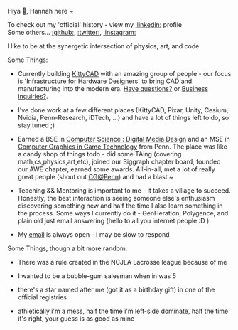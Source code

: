 Hiya 👋, Hannah here ~

To check out my 'official' history - view my [:linkedin:](https://linkedin.com/in/hannah-bollar) profile<br/>
Some others... [:github:](https://github.com/hanbollar), [:twitter:](https://twitter.com/hanbollar), [:instagram:](https://instagram.com/hanbollar)

I like to be at the synergetic intersection of physics, art, and code

Some Things:

- Currently building [KittyCAD](https://kittycad.io) with an amazing group of people - our focus is 'Infrastructure for Hardware Designers' to bring CAD and manufacturing into the modern era. [Have questions?](kittycad@hannahbollar.com) or [Business inquiries?](mailto:hannah@kittycad.io).

- I've done work at a few different places (KittyCAD, Pixar, Unity, Cesium, Nvidia, Penn-Research, iDTech, ...) and have a lot of things left to do, so stay tuned ;)

- Earned a BSE in [Computer Science : Digital Media Design](https://catalog.upenn.edu/undergraduate/programs/digital-media-design-bse/) and an MSE in [Computer Graphics in Game Technology](https://www.cis.upenn.edu/graduate/program-offerings/mse-in-computer-graphics-and-game-technology/) from Penn. The place was like a candy shop of things todo - did some TAing (covering math,cs,physics,art,etc), joined our Siggraph chapter board, founded our AWE chapter, earned some awards. All-in-all, met a lot of really great people (shout out [CG@Penn](cg.cis.upenn.edu)) and had a blast ~

- Teaching && Mentoring is important to me - it takes a village to succeed. Honestly, the best interaction is seeing someone else's enthusiasm discovering something new and half the time I also learn something in the process. Some ways I currently do it - GenHeration, Polygence, and plain old just email answering (hello to all you internet people :D ).

- My [email](mailto:hiya@hanbo.dev) is always open - I may be slow to respond

Some Things, though a bit more random:

- There was a rule created in the NCJLA Lacrosse league because of me

- I wanted to be a bubble-gum salesman when in was 5

- there's a star named after me (got it as a birthday gift) in one of the official registries

- athletically i'm a mess, half the time i'm left-side dominate, half the time it's right, your guess is as good as mine

